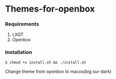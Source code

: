 # Themes-for-openbox
### Requirements
1. LXQT
2. Openbox
### Installation
    $ chmod +x install.sh && ./install.sh
Change theme from openbox to macos(big sur-dark)
